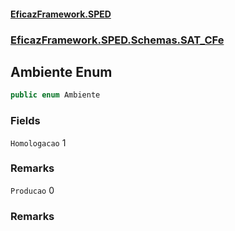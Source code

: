 #### [EficazFramework.SPED](EficazFrameworkSPED.md 'EficazFramework SPED')
### [EficazFramework.SPED.Schemas.SAT_CFe](EficazFramework.SPED.Schemas.SAT_CFe.md 'EficazFramework.SPED.Schemas.SAT_CFe')

## Ambiente Enum

```csharp
public enum Ambiente
```
### Fields

<a name='EficazFramework.SPED.Schemas.SAT_CFe.Ambiente.Homologacao'></a>

`Homologacao` 1

### Remarks

<a name='EficazFramework.SPED.Schemas.SAT_CFe.Ambiente.Producao'></a>

`Producao` 0

### Remarks